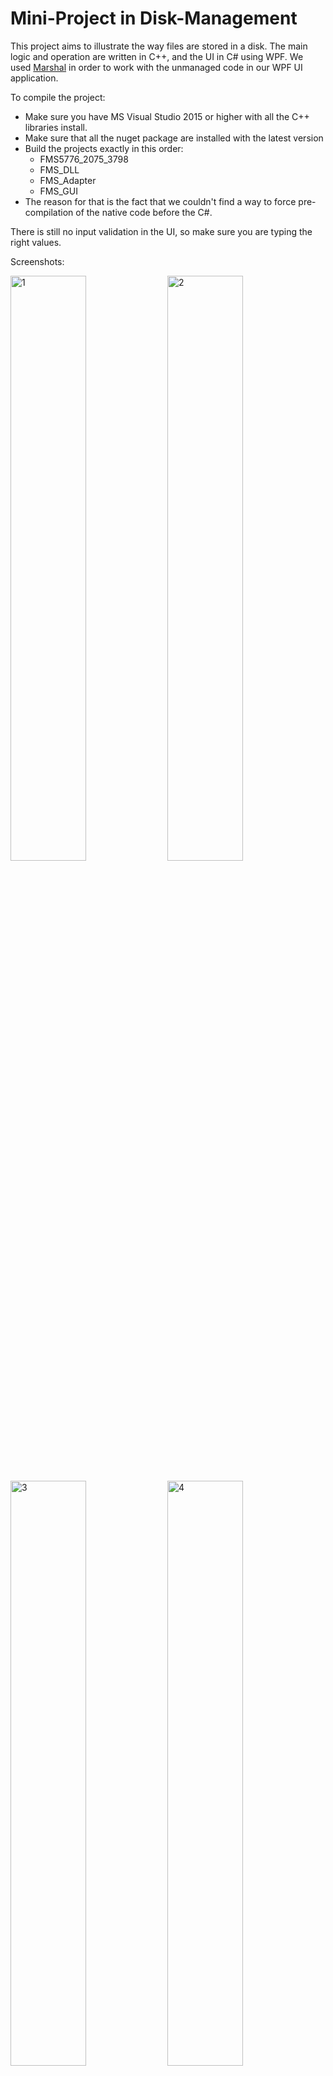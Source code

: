 # Mini-Project in Disk-Management

This project aims to illustrate the way files are stored in a disk.
The main logic and operation are written in C++, and the UI in C# using WPF.
We used <a href="https://msdn.microsoft.com/en-us/library/system.runtime.interopservices.marshal(v=vs.110).aspx">Marshal</a> in order to work with the unmanaged code in our WPF UI application.

To compile the project:
  - Make sure you have MS Visual Studio 2015 or higher with all the C++ libraries install.
  - Make sure that all the nuget package are installed with the latest version
  - Build the projects exactly in this order:
      - FMS5776_2075_3798
      - FMS_DLL
      - FMS_Adapter
      - FMS_GUI
  - The reason for that is the fact that we couldn't find a way to force pre-compilation of the native code before the C#.

There is still no input validation in the UI, so make sure you are typing the right values.

Screenshots:

<a href='https://postimg.org/image/sdz5o4lpb/' target='_blank'><img src='https://s19.postimg.org/3kplnh2oz/image.png' border='0' alt="1" width="49%"/></a> 
<a href='https://postimg.org/image/9a5u7s8v3/' target='_blank'><img src='https://s19.postimg.org/ngll30jqb/image.png' border='0' alt="2"
width="49%"/></a><br/><br/>
<a href='https://postimg.org/image/x2f5jbavz/' target='_blank'><img src='https://s19.postimg.org/pz7a3p5gj/image.png' border='0' alt="3"
width="49%"/></a> 
<a href='https://postimg.org/image/c6sv82eov/' target='_blank'><img src='https://s19.postimg.org/5gcdymrj7/image.png' border='0' alt="4"
width="49%"/></a><br/><br/>
<a href='https://postimg.org/image/iyjaax3of/' target='_blank'><img src='https://s19.postimg.org/svub3zbab/image.png' border='0' alt="5"
width="49%"/></a> 
<a href='https://postimg.org/image/6xxua6w9r/' target='_blank'><img src='https://s19.postimg.org/bwlcoq02r/image.png' border='0' alt="6"
width="49%"/></a><br/><br/>
<a href='https://postimg.org/image/dpo9d1l9b/' target='_blank'><img src='https://s19.postimg.org/s8veegeeb/image.png' border='0' alt="7"
width="49%"/></a> 
<a href='https://postimg.org/image/xybmyrkkf/' target='_blank'><img src='https://s19.postimg.org/gl1cjwp9f/image.png' border='0' alt="8"
width="49%"/></a><br/><br/>
<a href='https://postimg.org/image/a8m7a2m73/' target='_blank'><img src='https://s19.postimg.org/r953iqz8j/image.png' border='0' alt="9"
width="49%"/></a> 
<br />

<!--https://postimg.org/gallery/xt625lds/4b3c576d/-->
